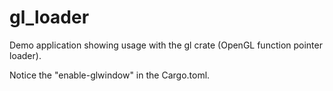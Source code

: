 # gl_loader
Demo application showing usage with the gl crate (OpenGL function pointer loader).

Notice the "enable-glwindow" in the Cargo.toml.
